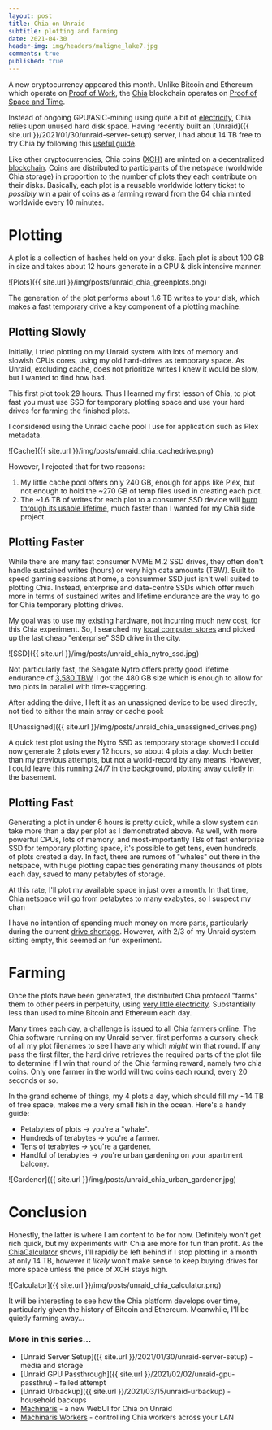 ```yaml
---
layout: post
title: Chia on Unraid
subtitle: plotting and farming
date: 2021-04-30
header-img: img/headers/maligne_lake7.jpg
comments: true
published: true
---
```


A new cryptocurrency appeared this month.  Unlike Bitcoin and Ethereum which operate on [Proof of Work](https://en.wikipedia.org/wiki/Proof_of_work#:~:text=Proof%20of%20work%20(PoW)%20is,minimal%20effort%20on%20their%20part.), the [Chia](https://www.chia.net/) blockchain operates on [Proof of Space and Time](https://en.wikipedia.org/wiki/Proof_of_space#:~:text=A%20proof%20of%20space%2Dtime,which%20that%20capacity%20is%20used.).  

Instead of ongoing GPU/ASIC-mining using quite a bit of [electricity](https://www.forbes.com/sites/lawrencewintermeyer/2021/03/10/bitcoins-energy-consumption-is-a-highly-charged-debate--whos-right/?sh=3b9fe6047e78), Chia relies upon unused hard disk space.  Having recently built an [Unraid]({{ site.url }}/2021/01/30/unraid-server-setup) server, I had about 14 TB free to try Chia by following this [useful guide](https://www.reddit.com/r/chia/comments/mupslc/docker_setup_and_working_on_unraid_guide/).

Like other cryptocurrencies, Chia coins ([XCH](https://www.coinbase.com/price/chia-network)) are minted on a decentralized [blockchain](https://en.wikipedia.org/wiki/Blockchain).  Coins are distributed to participants of the netspace (worldwide Chia storage) in proportion to the number of plots they each contribute on their disks.  Basically, each plot is a reusable worldwide lottery ticket to *possibly* win a pair of coins as a farming reward from the 64 chia minted worldwide every 10 minutes.

# Plotting

A plot is a collection of hashes held on your disks.  Each plot is about 100 GB in size and takes about 12 hours generate in a CPU & disk intensive manner.  

![Plots]({{ site.url }}/img/posts/unraid_chia_greenplots.png)

The generation of the plot performs about 1.6 TB writes to your disk, which makes a fast temporary drive a key component of a plotting machine.

## Plotting Slowly

Initially, I tried plotting on my Unraid system with lots of memory and slowish CPUs cores, using my old hard-drives as temporary space.  As Unraid, excluding cache, does not prioritize writes I knew it would be slow, but I wanted to find how bad.  

This first plot took 29 hours.  Thus I learned my first lesson of Chia, to plot fast you must use SSD for temporary plotting space and use your hard drives for farming the finished plots.

I considered using the Unraid cache pool I use for application such as Plex metadata.  

![Cache]({{ site.url }}/img/posts/unraid_chia_cachedrive.png)

However, I rejected that for two reasons:
1. My little cache pool offers only 240 GB, enough for apps like Plex, but not enough to hold the ~270 GB of temp files used in creating each plot.
2. The ~1.6 TB of writes for each plot to a consumer SSD device will [burn through its usable lifetime](https://github.com/Chia-Network/chia-blockchain/wiki/SSD-Endurance), much faster than I wanted for my Chia side project.



## Plotting Faster

While there are many fast consumer NVME M.2 SSD drives, they often don't handle sustained writes (hours) or very high data amounts (TBW).  Built to speed gaming sessions at home, a consummer SSD just isn't well suited to plotting Chia. Instead, enterprise and data-centre SSDs which offer much more in terms of sustained writes and lifetime endurance are the way to go for Chia temporary plotting drives.  

My goal was to use my existing hardware, not incurring much new cost, for this Chia experiment.  So, I searched my [local computer stores](https://www.memoryexpress.com/) and picked up the last cheap "enterprise" SSD drive in the city. 

![SSD]({{ site.url }}/img/posts/unraid_chia_nytro_ssd.jpg)

Not particularly fast, the Seagate Nytro offers pretty good lifetime endurance of [3,580 TBW](https://www.seagate.com/files/www-content/datasheets/pdfs/nytro-1351-1551-sata-ssdDS1992-4-1907US-en_CA.pdf).  I got the 480 GB size which is enough to allow for two plots in parallel with time-staggering.

After adding the drive, I left it as an unassigned device to be used directly, not tied to either the main array or cache pool:

![Unassigned]({{ site.url }}/img/posts/unraid_chia_unassigned_drives.png)

A quick test plot using the Nytro SSD as temporary storage showed I could now generate 2 plots every 12 hours, so about 4 plots a day.  Much better than my previous attempts, but not a world-record by any means.  However, I could leave this running 24/7 in the background, plotting away quietly in the basement.

## Plotting Fast

Generating a plot in under 6 hours is pretty quick, while a slow system can take more than a day per plot as I demonstrated above.  As well, with more powerful CPUs, lots of memory, and most-importantly TBs of fast enterprise SSD for temporary plotting space, it's possible to get tens, even hundreds, of plots created a day.  In fact, there are rumors of "whales" out there in the netspace, with huge plotting capacities generating many thousands of plots each day, saved to many petabytes of storage.

At this rate, I'll plot my available space in just over a month.  In that time, Chia netspace will go from petabytes to many exabytes, so I suspect my chan

I have no intention of spending much money on more parts, particularly during the current [drive shortage](https://www.extremetech.com/computing/322261-crypto-manipulation-is-causing-a-short-term-storage-shortage).  However, with 2/3 of my Unraid system sitting empty, this seemed an fun experiment. 

# Farming

Once the plots have been generated, the distributed Chia protocol "farms" them to other peers in perpetuity, using [very little electricity](https://chiapower.org/).  Substantially less than used to mine Bitcoin and Ethereum each day.

Many times each day, a challenge is issued to all Chia farmers online.  The Chia software running on my Unraid server, first performs a cursory check of all my plot filenames to see I have any which *might* win that round.  If any pass the first filter, the hard drive retrieves the required parts of the plot file to determine if I win that round of the Chia farming reward, namely two chia coins.  Only one farmer in the world will two coins each round, every 20 seconds or so. 

In the grand scheme of things, my 4 plots a day, which should fill my ~14 TB of free space, makes me a very small fish in the ocean.  Here's a handy guide:
* Petabytes of plots -> you're a "whale".
* Hundreds of terabytes -> you're a farmer.
* Tens of terabytes -> you're a gardener.
* Handful of terabytes -> you're urban gardening on your apartment balcony.  

![Gardener]({{ site.url }}/img/posts/unraid_chia_urban_gardener.jpg)

# Conclusion

Honestly, the latter is where I am content to be for now.  Definitely won't get rich quick, but my experiments with Chia are more for fun than profit.  As the [ChiaCalculator](https://chiacalculator.com/) shows, I'll rapidly be left behind if I stop plotting in a month at only 14 TB, however it *likely* won't make sense to keep buying drives for more space unless the price of XCH stays high.

![Calculator]({{ site.url }}/img/posts/unraid_chia_calculator.png)

It will be interesting to see how the Chia platform develops over time, particularly given the history of Bitcoin and Ethereum.  Meanwhile, I'll be quietly farming away...

### More in this series...
* [Unraid Server Setup]({{ site.url }}/2021/01/30/unraid-server-setup) - media and storage
* [Unraid GPU Passthrough]({{ site.url }}/2021/02/02/unraid-gpu-passthru) - failed attempt
* [Unraid Urbackup]({{ site.url }}/2021/03/15/unraid-urbackup) - household backups
* [Machinaris]({{site.url}}/2021/05/21/unraid-chia-machinaris/) - a new WebUI for Chia on Unraid
* [Machinaris Workers]({{site.url}}/2021/06/29/machinaris-distributed/) - controlling Chia workers across your LAN